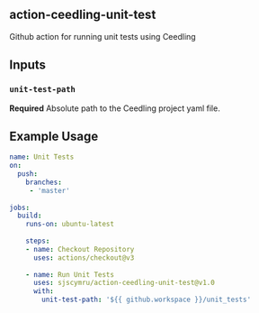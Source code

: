 ## action-ceedling-unit-test
Github action for running unit tests using Ceedling

## Inputs

### `unit-test-path`

**Required** Absolute path to the Ceedling project yaml file.

## Example Usage
```yaml
name: Unit Tests
on:
  push:
    branches:
     - 'master'
  
jobs:
  build:
    runs-on: ubuntu-latest    
    
    steps:
    - name: Checkout Repository
      uses: actions/checkout@v3
      
    - name: Run Unit Tests
      uses: sjscymru/action-ceedling-unit-test@v1.0
      with:
        unit-test-path: '${{ github.workspace }}/unit_tests'
```
